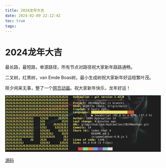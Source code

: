 ```yaml
---
title: 2024龙年大吉
date: 2024-02-09 22:12:42
toc: true
tags:
---
```


# 2024龙年大吉

最长路，最短路，单源路径，所有节点对路径祝大家新年路路通畅。

二叉树，红黑树，van Emde Boas树，最小生成树祝大家新年好运枝繁叶茂。

除夕闲来无事，整了一个[网页动画](http://dousy.site:20240/)。祝大家新年快乐，龙年好运！

<!--more-->

![](https://raw.githubusercontent.com/Hydraallen/images/master/img/onefetch.png)

[源码](https://github.com/Hydraallen/2024NewYear)
